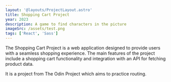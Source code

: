 ```yaml
---
layout: '@layouts/ProjectLayout.astro'
title: Shopping Cart Project
year: 2023
description: A game to find characters in the picture
imageSrc: /assets/test.png
tags: ['React', 'Sass']
---
```


The Shopping Cart Project is a web application designed to provide users with a seamless shopping experience. The main features of the project include a shopping cart functionality and integration with an API for fetching product data.

It is a project from The Odin Project which aims to practice routing.
